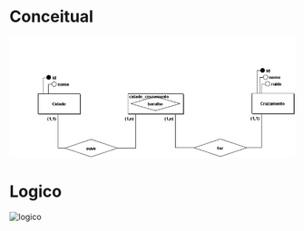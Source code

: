 # Conceitual

![conceitual](./conceitual/Conceitual_1.png)

# Logico

![logico](./logico/Lógico_1.png)